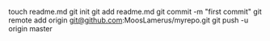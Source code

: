 touch readme.md
git init
git add readme.md
git commit -m "first commit"
git remote add origin git@github.com:MoosLamerus/myrepo.git
git push -u origin master

